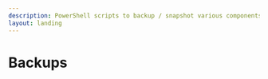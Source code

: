 ```yaml
---
description: PowerShell scripts to backup / snapshot various components.
layout: landing
---
```


# Backups

